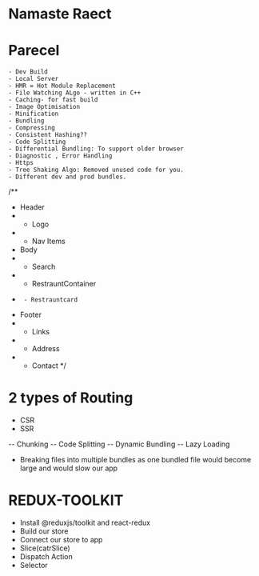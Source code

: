 # Namaste Raect

# Parecel

    - Dev Build
    - Local Server
    - HMR = Hot Module Replacement
    - File Watching ALgo - written in C++
    - Caching- for fast build
    - Image Optimisation
    - Minification
    - Bundling
    - Compressing
    - Consistent Hashing??
    - Code Splitting
    - Differential Bundling: To support older browser
    - Diagnostic , Error Handling
    - Https
    - Tree Shaking Algo: Removed unused code for you.
    - Different dev and prod bundles.

/\*\*

- Header
- - Logo
- - Nav Items
- Body
- - Search
- - RestrauntContainer
-      - Restrauntcard
- Footer
- - Links
- - Address
- - Contact
    \*/

# 2 types of Routing
- CSR
- SSR

-- Chunking
-- Code Splitting
-- Dynamic Bundling
-- Lazy Loading
- Breaking files into multiple bundles as one bundled file would become large and would slow our app

# REDUX-TOOLKIT
- Install @reduxjs/toolkit and react-redux
- Build our store
- Connect our store to app
- Slice(catrSlice)
- Dispatch Action
- Selector